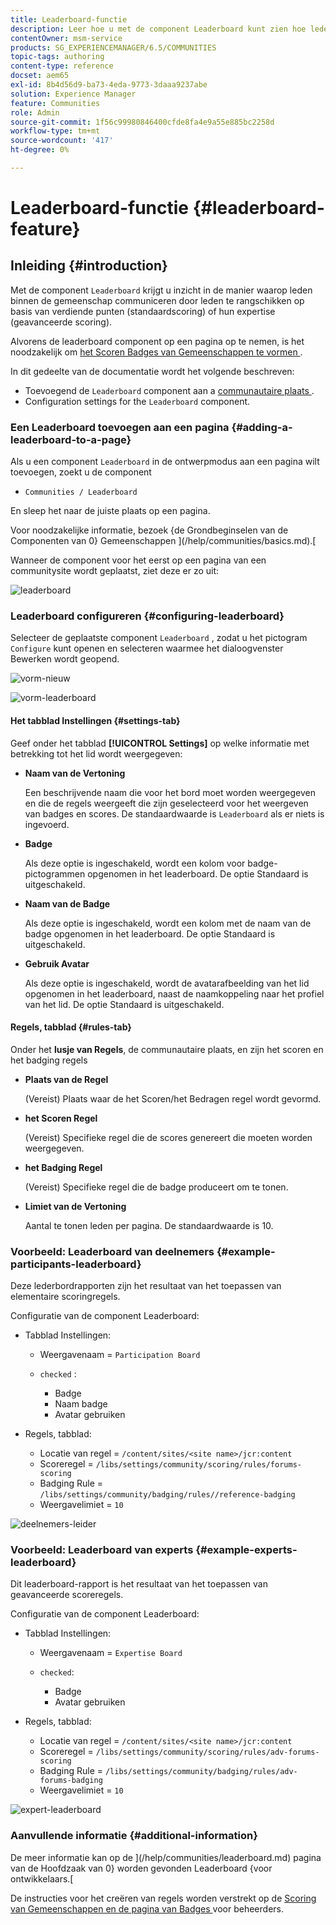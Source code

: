 ```yaml
---
title: Leaderboard-functie
description: Leer hoe u met de component Leaderboard kunt zien hoe leden binnen de gemeenschap communiceren door leden te rangschikken op basis van verdiende punten en expertise.
contentOwner: msm-service
products: SG_EXPERIENCEMANAGER/6.5/COMMUNITIES
topic-tags: authoring
content-type: reference
docset: aem65
exl-id: 8b4d56d9-ba73-4eda-9773-3daaa9237abe
solution: Experience Manager
feature: Communities
role: Admin
source-git-commit: 1f56c99980846400cfde8fa4e9a55e885bc2258d
workflow-type: tm+mt
source-wordcount: '417'
ht-degree: 0%

---
```


# Leaderboard-functie {#leaderboard-feature}

## Inleiding {#introduction}

Met de component `Leaderboard` krijgt u inzicht in de manier waarop leden binnen de gemeenschap communiceren door leden te rangschikken op basis van verdiende punten (standaardscoring) of hun expertise (geavanceerde scoring).

Alvorens de leaderboard component op een pagina op te nemen, is het noodzakelijk om [ het Scoren Badges van Gemeenschappen te vormen ](/help/communities/implementing-scoring.md).

In dit gedeelte van de documentatie wordt het volgende beschreven:

* Toevoegend de `Leaderboard` component aan a [ communautaire plaats ](/help/communities/overview.md#community-sites).
* Configuration settings for the `Leaderboard` component.

### Een Leaderboard toevoegen aan een pagina {#adding-a-leaderboard-to-a-page}

Als u een component `Leaderboard` in de ontwerpmodus aan een pagina wilt toevoegen, zoekt u de component

* `Communities / Leaderboard`

En sleep het naar de juiste plaats op een pagina.

Voor noodzakelijke informatie, bezoek {de Grondbeginselen van de Componenten van 0} Gemeenschappen ](/help/communities/basics.md).[

Wanneer de component voor het eerst op een pagina van een communitysite wordt geplaatst, ziet deze er zo uit:

![ leaderboard ](assets/leaderboard.png)

### Leaderboard configureren {#configuring-leaderboard}

Selecteer de geplaatste component `Leaderboard` , zodat u het pictogram `Configure` kunt openen en selecteren waarmee het dialoogvenster Bewerken wordt geopend.

![ vorm-nieuw ](assets/configure-new.png)

![ vorm-leaderboard ](assets/configure-leaderboard.png)

#### Het tabblad Instellingen {#settings-tab}

Geef onder het tabblad **[!UICONTROL Settings]** op welke informatie met betrekking tot het lid wordt weergegeven:

* **Naam van de Vertoning**

  Een beschrijvende naam die voor het bord moet worden weergegeven en die de regels weergeeft die zijn geselecteerd voor het weergeven van badges en scores.
De standaardwaarde is `Leaderboard` als er niets is ingevoerd.

* **Badge**

  Als deze optie is ingeschakeld, wordt een kolom voor badge-pictogrammen opgenomen in het leaderboard.
De optie Standaard is uitgeschakeld.

* **Naam van de Badge**

  Als deze optie is ingeschakeld, wordt een kolom met de naam van de badge opgenomen in het leaderboard.
De optie Standaard is uitgeschakeld.

* **Gebruik Avatar**

  Als deze optie is ingeschakeld, wordt de avatarafbeelding van het lid opgenomen in het leaderboard, naast de naamkoppeling naar het profiel van het lid.
De optie Standaard is uitgeschakeld.

#### Regels, tabblad {#rules-tab}

Onder het **lusje van Regels**, de communautaire plaats, en zijn het scoren en het badging regels

* **Plaats van de Regel**

  (Vereist) Plaats waar de het Scoren/het Bedragen regel wordt gevormd.

* **het Scoren Regel**

  (Vereist) Specifieke regel die de scores genereert die moeten worden weergegeven.

* **het Badging Regel**

  (Vereist) Specifieke regel die de badge produceert om te tonen.

* **Limiet van de Vertoning**

  Aantal te tonen leden per pagina. De standaardwaarde is 10.

### Voorbeeld: Leaderboard van deelnemers {#example-participants-leaderboard}

Deze lederbordrapporten zijn het resultaat van het toepassen van elementaire scoringregels.

Configuratie van de component Leaderboard:

* Tabblad Instellingen:

   * Weergavenaam = `Participation Board`
   * `checked` :

      * Badge
      * Naam badge
      * Avatar gebruiken

* Regels, tabblad:

   * Locatie van regel = `/content/sites/<site name>/jcr:content`
   * Scoreregel = `/libs/settings/community/scoring/rules/forums-scoring`
   * Badging Rule = `/libs/settings/community/badging/rules//reference-badging`
   * Weergavelimiet = `10`

![ deelnemers-leider ](assets/participants-leaderboard.png)

### Voorbeeld: Leaderboard van experts {#example-experts-leaderboard}

Dit leaderboard-rapport is het resultaat van het toepassen van geavanceerde scoreregels.

Configuratie van de component Leaderboard:

* Tabblad Instellingen:

   * Weergavenaam = `Expertise Board`
   * `checked`:

      * Badge
      * Avatar gebruiken

* Regels, tabblad:

   * Locatie van regel = `/content/sites/<site name>/jcr:content`
   * Scoreregel = `/libs/settings/community/scoring/rules/adv-forums-scoring`
   * Badging Rule = `/libs/settings/community/badging/rules/adv-forums-badging`
   * Weergavelimiet = `10`

![ expert-leaderboard ](assets/experts-leaderboard.png)

### Aanvullende informatie {#additional-information}

De meer informatie kan op de ](/help/communities/leaderboard.md) pagina van de Hoofdzaak van 0} worden gevonden Leaderboard {voor ontwikkelaars.[

De instructies voor het creëren van regels worden verstrekt op de [ Scoring van Gemeenschappen en de pagina van Badges ](/help/communities/implementing-scoring.md) voor beheerders.
